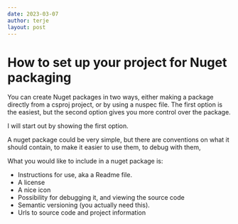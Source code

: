 ```yaml
---
date: 2023-03-07
author: terje
layout: post
---
```




# How to set up your project for Nuget packaging

You can create Nuget packages in two ways, either making a package directly from a csproj project, or by using a nuspec file.  The first option is the easiest, but the second option gives you more control over the package.

<!--more-->

I will start out by showing the first option.

A nuget package could be very simple, but there are conventions on what it should contain, to make it easier to use them, to debug with them,  

What you would like to include in a nuget package is:

- Instructions for use, aka a Readme file.
- A license
- A nice icon
- Possibility for debugging it, and viewing the source code
- Semantic versioning (you actually need this).
- Urls to source code and project information
